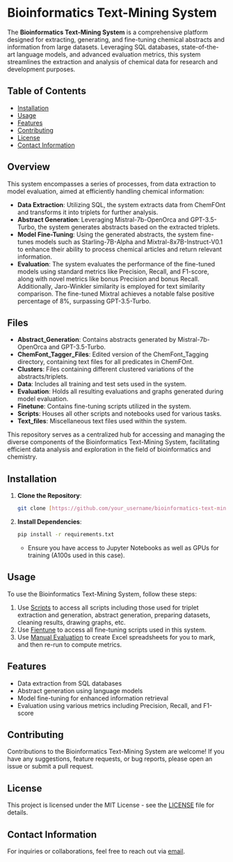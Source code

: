 # Bioinformatics Text-Mining System

The **Bioinformatics Text-Mining System** is a comprehensive platform designed for extracting, generating, and fine-tuning chemical abstracts and information from large datasets. Leveraging SQL databases, state-of-the-art language models, and advanced evaluation metrics, this system streamlines the extraction and analysis of chemical data for research and development purposes.

## Table of Contents

- [Installation](#installation)
- [Usage](#usage)
- [Features](#features)
- [Contributing](#contributing)
- [License](#license)
- [Contact Information](#contact-information)

## Overview

This system encompasses a series of processes, from data extraction to model evaluation, aimed at efficiently handling chemical information:

- **Data Extraction**: Utilizing SQL, the system extracts data from ChemFOnt and transforms it into triplets for further analysis.
- **Abstract Generation**: Leveraging Mistral-7b-OpenOrca and GPT-3.5-Turbo, the system generates abstracts based on the extracted triplets.
- **Model Fine-Tuning**: Using the generated abstracts, the system fine-tunes models such as Starling-7B-Alpha and Mixtral-8x7B-Instruct-V0.1 to enhance their ability to process chemical articles and return relevant information.
- **Evaluation**: The system evaluates the performance of the fine-tuned models using standard metrics like Precision, Recall, and F1-score, along with novel metrics like bonus Precision and bonus Recall. Additionally, Jaro-Winkler similarity is employed for text similarity comparison. The fine-tuned Mixtral achieves a notable false positive percentage of 8%, surpassing GPT-3.5-Turbo.

## Files

- **Abstract_Generation**: Contains abstracts generated by Mistral-7b-OpenOrca and GPT-3.5-Turbo.
- **ChemFont_Tagger_Files**: Edited version of the ChemFont_Tagging directory, containing text files for all predicates in ChemFOnt.
- **Clusters**: Files containing different clustered variations of the abstracts/triplets.
- **Data**: Includes all training and test sets used in the system.
- **Evaluation**: Holds all resulting evaluations and graphs generated during model evaluation.
- **Finetune**: Contains fine-tuning scripts utilized in the system.
- **Scripts**: Houses all other scripts and notebooks used for various tasks.
- **Text_files**: Miscellaneous text files used within the system.

This repository serves as a centralized hub for accessing and managing the diverse components of the Bioinformatics Text-Mining System, facilitating efficient data analysis and exploration in the field of bioinformatics and chemistry.

## Installation

1. **Clone the Repository**:
    ```bash
    git clone [https://github.com/your_username/bioinformatics-text-mining.git](https://github.com/navdeep5/Bioinformatics_Text_Mining_Chatbot.git)
    ```

2. **Install Dependencies**:
    ```bash
    pip install -r requirements.txt
    ```
   - Ensure you have access to Jupyter Notebooks as well as GPUs for training (A100s used in this case).

## Usage

To use the Bioinformatics Text-Mining System, follow these steps:

1. Use [Scripts](Scripts/) to access all scripts including those used for triplet extraction and generation, abstract generation, preparing datasets, cleaning results, drawing graphs, etc.
2. Use [Fientune](Fientune/) to access all fine-tuning scripts used in this system.
3. Use [Manual Evaluation](Scripts/manual_evaluation.py/) to create Excel spreadsheets for you to mark, and then re-run to compute metrics.

## Features

- Data extraction from SQL databases
- Abstract generation using language models
- Model fine-tuning for enhanced information retrieval
- Evaluation using various metrics including Precision, Recall, and F1-score

## Contributing

Contributions to the Bioinformatics Text-Mining System are welcome! If you have any suggestions, feature requests, or bug reports, please open an issue or submit a pull request.

## License

This project is licensed under the MIT License - see the [LICENSE](LICENSE) file for details.

## Contact Information

For inquiries or collaborations, feel free to reach out via [email](mailto:navdeep5@ualberta.ca).
